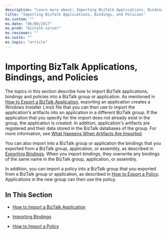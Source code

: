 ```yaml
---
description: "Learn more about: Importing BizTalk Applications, Bindings, and Policies"
title: "Importing BizTalk Applications, Bindings, and Policies"
ms.custom: ""
ms.date: "06/08/2017"
ms.prod: "biztalk-server"
ms.reviewer: ""
ms.suite: ""
ms.topic: "article"
---
```

# Importing BizTalk Applications, Bindings, and Policies
The topics in this section describe how to import BizTalk applications, bindings and policies into a BizTalk group or application. As mentioned in [How to Export a BizTalk Application](../core/how-to-export-a-biztalk-application.md), exporting an application creates a Windows Installer (.msi) file that you can then use to import the application's artifacts into an application in a different BizTalk group. If the application that you specify for the import does not already exist in the group, the application is created. In addition, application's artifacts are registered and their data stored in the BizTalk databases of the group. For more information, see [What Happens When Artifacts Are Imported](../core/what-happens-when-artifacts-are-imported.md).  
  
 You can also import into a BizTalk group or application the bindings that you exported from a BizTalk group, application, or assembly, as described in [Exporting Bindings](../core/exporting-bindings6.md). When you import bindings, they overwrite any bindings of the same name in the BizTalk group, application, or assembly.  
  
 In addition, you can import a policy into a BizTalk group that you exported from a BizTalk group or application, as described in [How to Export a Policy](../core/how-to-export-a-policy.md). Applications in the new group can then use the policy.  
  
## In This Section  
  
-   [How to Import a BizTalk Application](../core/how-to-import-a-biztalk-application.md)  
  
-   [Importing Bindings](../core/importing-bindings2.md)  
  
-   [How to Import a Policy](../core/how-to-import-a-policy.md)
